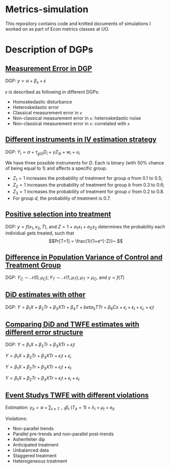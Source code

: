 # Metrics-simulation

This repository contains code and knitted documents of simulations I worked on as part of Econ metrics classes at UO.

# Description of DGPs

## [Measurement Error in DGP](code/metrics_khurana_PS2_05122024.Rmd)

DGP: $y = \alpha+ \beta_x + \epsilon$

$\epsilon$ is described as following in different DGPs:

-   Homoskedastic disturbance
-   Heteroskedastic error
-   Classical measurement error in `x`
-   Non-classical measurement error in `x`: heteroskedastic noise
-   Non-classical measurement error in `x`: correlated with `x`

## [Different instruments in IV estimation strategy](code/metrics_khurana_final-home_06132024.qmd)

DGP: $Y_i = \alpha + \tau_{g(i)} D_i + \gamma Z_{3i} + w_i + u_i$

We have three possible instruments for $D$. Each is binary (with 50% chance of being equal to $1$) and affects a specific group.

-   $Z_1=1$ increases the probability of treatment for group $a$ from 0.1 to 0.5;
-   $Z_2=1$ increases the probability of treatment for group $b$ from 0.3 to 0.6;
-   $Z_3=1$ increases the probability of treatment for group $c$ from 0.2 to 0.8.
-   For group $d$, the probability of treatment is 0.7.

## [Positive selection into treatment](code/metrics_khurana_A1_01202025.Rmd)

DGP: $y = f(x_{1}, x_{2}, T),$ and $Z = 1 + a_1x_1 + a_2x_2$ determines the probability each individual gets treated, such that $$Pr[T=1] = \frac{1}{1+e^{-Z}}~.$$

## [Difference in Population Variance of Control and Treatment Group](code/metrics_khurana_A5_02112025.Rmd)

DGP: $Y_C \sim \mathcal{N}(0, \mu_C); Y_T \sim \mathcal{N}(1, \mu_T); \mu_T > \mu_C$, and $y = f(T)$

## [DiD estimates with other](code/metrics_khurana_A5_02112025.Rmd)

DGP: $Y = \beta_1X + \beta_2Tr + \beta_3XTr + \beta_4T + beta_5TTr + \beta_6Cx + \epsilon_i + \epsilon_t + \epsilon_c + \epsilon_it$

## [Comparing DiD and TWFE estimates with different error structure](code/metrics_khurana_A3_02142025.Rmd)

DGP: $Y = \beta_1X + \beta_2Tr + \beta_3XTr + \epsilon_it$

$Y = \beta_1X + \beta_2Tr + \beta_3XTr + \epsilon_it + \epsilon_i$

$Y = \beta_1X + \beta_2Tr + \beta_3XTr + \epsilon_it + \epsilon_t$

$Y = \beta_1X + \beta_2Tr + \beta_3XTr + \epsilon_it + \epsilon_i + \epsilon_t$

## [Event Studys TWFE with different violations](code/metrics_khurana_A6-event-studies_02212025.Rmd)

Estimation: $y_{it} = \alpha + \sum_{t~\ne~T-1}\beta_t~(T_{it}=1) + \lambda_{i} + \mu_{t} + e_{it}~$

Violations:

-   Non-parallel trends
-   Parallel pre-trends and non-parallel post-trends
-   Ashenfelter dip
-   Anticipated treatment
-   Unbalanced data
-   Staggered treatment
-   Heterogeneous treatment
